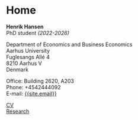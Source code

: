 # Home

**Henrik Hansen**  
PhD student *(2022-2026)*

Department of Economics and Business Economics  
Aarhus University  
Fuglesangs Allé 4  
8210 Aarhus V  
Denmark


Office: Building 2620, A203  
Phone: +4542444092  
E-mail: [{{site.email}}](mailto:{{site.email}})

[CV](CV.md)  
[Research](research_articles.md)